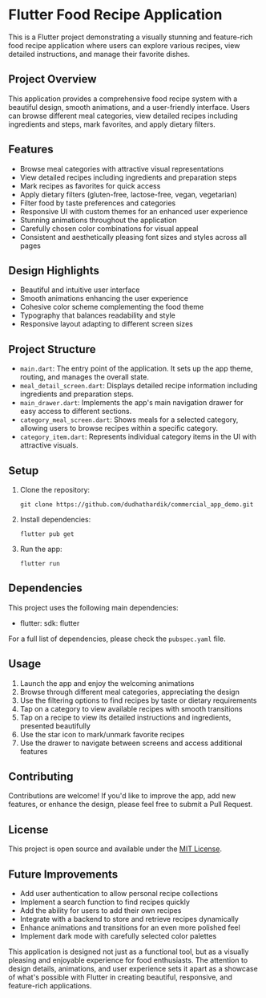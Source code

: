 
# Flutter Food Recipe Application

This is a Flutter project demonstrating a visually stunning and feature-rich food recipe application where users can explore various recipes, view detailed instructions, and manage their favorite dishes.

## Project Overview

This application provides a comprehensive food recipe system with a beautiful design, smooth animations, and a user-friendly interface. Users can browse different meal categories, view detailed recipes including ingredients and steps, mark favorites, and apply dietary filters.

## Features

- Browse meal categories with attractive visual representations
- View detailed recipes including ingredients and preparation steps
- Mark recipes as favorites for quick access
- Apply dietary filters (gluten-free, lactose-free, vegan, vegetarian)
- Filter food by taste preferences and categories
- Responsive UI with custom themes for an enhanced user experience
- Stunning animations throughout the application
- Carefully chosen color combinations for visual appeal
- Consistent and aesthetically pleasing font sizes and styles across all pages

## Design Highlights

- Beautiful and intuitive user interface
- Smooth animations enhancing the user experience
- Cohesive color scheme complementing the food theme
- Typography that balances readability and style
- Responsive layout adapting to different screen sizes

## Project Structure

- `main.dart`: The entry point of the application. It sets up the app theme, routing, and manages the overall state.
- `meal_detail_screen.dart`: Displays detailed recipe information including ingredients and preparation steps.
- `main_drawer.dart`: Implements the app's main navigation drawer for easy access to different sections.
- `category_meal_screen.dart`: Shows meals for a selected category, allowing users to browse recipes within a specific category.
- `category_item.dart`: Represents individual category items in the UI with attractive visuals.

## Setup

1. Clone the repository:
   ```
   git clone https://github.com/dudhathardik/commercial_app_demo.git
   ```

2. Install dependencies:
   ```
   flutter pub get
   ```

3. Run the app:
   ```
   flutter run
   ```

## Dependencies

This project uses the following main dependencies:
- flutter: sdk: flutter

For a full list of dependencies, please check the `pubspec.yaml` file.

## Usage

1. Launch the app and enjoy the welcoming animations
2. Browse through different meal categories, appreciating the design
3. Use the filtering options to find recipes by taste or dietary requirements
4. Tap on a category to view available recipes with smooth transitions
5. Tap on a recipe to view its detailed instructions and ingredients, presented beautifully
6. Use the star icon to mark/unmark favorite recipes
7. Use the drawer to navigate between screens and access additional features

## Contributing

Contributions are welcome! If you'd like to improve the app, add new features, or enhance the design, please feel free to submit a Pull Request.

## License

This project is open source and available under the [MIT License](LICENSE).

## Future Improvements

- Add user authentication to allow personal recipe collections
- Implement a search function to find recipes quickly
- Add the ability for users to add their own recipes
- Integrate with a backend to store and retrieve recipes dynamically
- Enhance animations and transitions for an even more polished feel
- Implement dark mode with carefully selected color palettes

This application is designed not just as a functional tool, but as a visually pleasing and enjoyable experience for food enthusiasts. The attention to design details, animations, and user experience sets it apart as a showcase of what's possible with Flutter in creating beautiful, responsive, and feature-rich applications.
